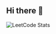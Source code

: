## Hi there 👋
![LeetCode Stats](https://leetcard.jacoblin.cool/Django42?theme=unicorn&font=Radley)
<!--
-->


